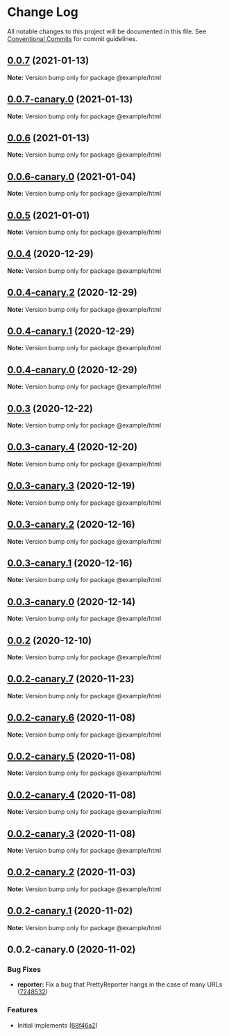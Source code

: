 # Change Log

All notable changes to this project will be documented in this file.
See [Conventional Commits](https://conventionalcommits.org) for commit guidelines.

## [0.0.7](https://github.com/acot-a11y/acot/compare/@example/html@0.0.7-canary.0...@example/html@0.0.7) (2021-01-13)

**Note:** Version bump only for package @example/html

## [0.0.7-canary.0](https://github.com/acot-a11y/acot/compare/@example/html@0.0.6...@example/html@0.0.7-canary.0) (2021-01-13)

**Note:** Version bump only for package @example/html

## [0.0.6](https://github.com/acot-a11y/acot/compare/@example/html@0.0.6-canary.0...@example/html@0.0.6) (2021-01-13)

**Note:** Version bump only for package @example/html

## [0.0.6-canary.0](https://github.com/acot-a11y/acot/compare/@example/html@0.0.5...@example/html@0.0.6-canary.0) (2021-01-04)

**Note:** Version bump only for package @example/html

## [0.0.5](https://github.com/acot-a11y/acot/compare/@example/html@0.0.4...@example/html@0.0.5) (2021-01-01)

**Note:** Version bump only for package @example/html

## [0.0.4](https://github.com/acot-a11y/acot/compare/@example/html@0.0.4-canary.2...@example/html@0.0.4) (2020-12-29)

**Note:** Version bump only for package @example/html

## [0.0.4-canary.2](https://github.com/acot-a11y/acot/compare/@example/html@0.0.4-canary.1...@example/html@0.0.4-canary.2) (2020-12-29)

**Note:** Version bump only for package @example/html

## [0.0.4-canary.1](https://github.com/acot-a11y/acot/compare/@example/html@0.0.4-canary.0...@example/html@0.0.4-canary.1) (2020-12-29)

**Note:** Version bump only for package @example/html

## [0.0.4-canary.0](https://github.com/acot-a11y/acot/compare/@example/html@0.0.3...@example/html@0.0.4-canary.0) (2020-12-29)

**Note:** Version bump only for package @example/html

## [0.0.3](https://github.com/acot-a11y/acot/compare/@example/html@0.0.3-canary.4...@example/html@0.0.3) (2020-12-22)

**Note:** Version bump only for package @example/html

## [0.0.3-canary.4](https://github.com/acot-a11y/acot/compare/@example/html@0.0.3-canary.3...@example/html@0.0.3-canary.4) (2020-12-20)

**Note:** Version bump only for package @example/html

## [0.0.3-canary.3](https://github.com/acot-a11y/acot/compare/@example/html@0.0.3-canary.2...@example/html@0.0.3-canary.3) (2020-12-19)

**Note:** Version bump only for package @example/html

## [0.0.3-canary.2](https://github.com/acot-a11y/acot/compare/@example/html@0.0.3-canary.1...@example/html@0.0.3-canary.2) (2020-12-16)

**Note:** Version bump only for package @example/html

## [0.0.3-canary.1](https://github.com/acot-a11y/acot/compare/@example/html@0.0.3-canary.0...@example/html@0.0.3-canary.1) (2020-12-16)

**Note:** Version bump only for package @example/html

## [0.0.3-canary.0](https://github.com/acot-a11y/acot/compare/@example/html@0.0.2...@example/html@0.0.3-canary.0) (2020-12-14)

**Note:** Version bump only for package @example/html

## [0.0.2](https://github.com/acot-a11y/acot/compare/@example/html@0.0.2-canary.7...@example/html@0.0.2) (2020-12-10)

**Note:** Version bump only for package @example/html

## [0.0.2-canary.7](https://github.com/acot-a11y/acot/compare/@example/html@0.0.2-canary.6...@example/html@0.0.2-canary.7) (2020-11-23)

**Note:** Version bump only for package @example/html

## [0.0.2-canary.6](https://github.com/acot-a11y/acot/compare/@example/html@0.0.2-canary.5...@example/html@0.0.2-canary.6) (2020-11-08)

**Note:** Version bump only for package @example/html

## [0.0.2-canary.5](https://github.com/acot-a11y/acot/compare/@example/html@0.0.2-canary.4...@example/html@0.0.2-canary.5) (2020-11-08)

**Note:** Version bump only for package @example/html

## [0.0.2-canary.4](https://github.com/acot-a11y/acot/compare/@example/html@0.0.2-canary.3...@example/html@0.0.2-canary.4) (2020-11-08)

**Note:** Version bump only for package @example/html

## [0.0.2-canary.3](https://github.com/acot-a11y/acot/compare/@example/html@0.0.2-canary.2...@example/html@0.0.2-canary.3) (2020-11-08)

**Note:** Version bump only for package @example/html

## [0.0.2-canary.2](https://github.com/acot-a11y/acot/compare/@example/html@0.0.2-canary.1...@example/html@0.0.2-canary.2) (2020-11-03)

**Note:** Version bump only for package @example/html

## [0.0.2-canary.1](https://github.com/acot-a11y/acot/compare/@example/html@0.0.2-canary.0...@example/html@0.0.2-canary.1) (2020-11-02)

**Note:** Version bump only for package @example/html

## 0.0.2-canary.0 (2020-11-02)

### Bug Fixes

- **reporter:** Fix a bug that PrettyReporter hangs in the case of many URLs ([7248532](https://github.com/acot-a11y/acot/commit/7248532c0380a0483a537c124173f2191027dd54))

### Features

- Initial implements ([68f46a2](https://github.com/acot-a11y/acot/commit/68f46a250de7793795678ece40d23d927ddd075c))
